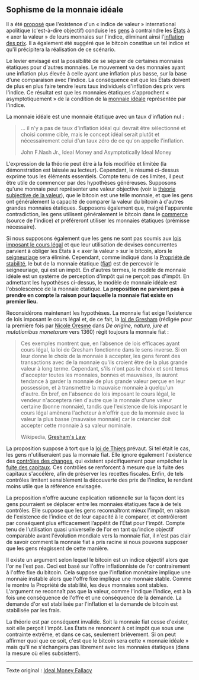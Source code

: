 Sophisme de la monnaie idéale
-----------------------------

Il a été [proposé](http://personal.psu.edu/gjb6/nash/money.pdf) que l'existence d'un « indice de valeur » international apolitique (c'est-à-dire objectif) conduise les [gens](ch101-glossary.md#personne) à contraindre les [États](ch101-glossary.md#état) à « axer la valeur » de leurs monnaies sur l'indice, éliminant ainsi l'[inflation des prix](https://fr.wikipedia.org/wiki/Inflation). Il a également été suggéré que le bitcoin constitue un tel indice et qu'il précipitera la réalisation de ce scénario.

Le levier envisagé est la possibilité de se séparer de certaines monnaies étatiques pour d'autres monnaies. Le mouvement va des monnaies ayant une inflation plus élevée à celle ayant une inflation plus basse, sur la base d'une comparaison avec l'indice. La conséquence est que les États doivent de plus en plus faire tendre leurs taux individuels d'inflation des prix vers l'indice. Ce résultat est que les monnaies étatiques s'approchent « asymptotiquement » de la condition de la [monnaie idéale](https://en.wikipedia.org/wiki/Ideal_money) représentée par l'indice.

La monnaie idéale est une monnaie étatique avec un taux d'inflation nul :

> ... il n'y a pas de taux d'inflation idéal qui devrait être sélectionné et choisi comme cible, mais le concept idéal serait plutôt et nécessairement celui d'un taux zéro de ce qu'on appelle l'inflation.
>
> John F.Nash Jr., Ideal Money and Asymptotically Ideal Money

L'expression de la théorie peut être à la fois modifiée et limitée (la démonstration est laissée au lecteur). Cependant, le résumé ci-dessus exprime tous les éléments essentiels. Compte tenu de ces limites, il peut être utile de commencer par des hypothèses généreuses. Supposons qu'une monnaie peut représenter une valeur objective (voir la [théorie subjective de la valeur](https://fr.wikipedia.org/wiki/Conception_subjective_de_la_valeur)), que le bitcoin est une telle monnaie, et que les gens ont généralement la capacité de comparer la valeur du bitcoin à d'autres grandes monnaies étatiques. Supposons également que, malgré l'apparente contradiction, les gens utilisent généralement le bitcoin dans le [commerce](ch101-glossary.md#commerce) (source de l'indice) *et* préféreront utiliser les monnaies étatiques (prémisse nécessaire).

Si nous supposons également que les gens ne sont pas soumis aux [lois imposant le cours légal](https://fr.wikipedia.org/wiki/Cours_l%C3%A9gal) et que leur utilisation de devises concurrentes parvient à obliger les États à « axer la valeur » sur le bitcoin, alors le [seigneuriage](https://fr.wikipedia.org/wiki/Seigneuriage) sera éliminé. Cependant, comme indiqué dans la [Propriété de stabilité](ch030-stability-property.md), le but de la monnaie étatique ([fiat](https://www.wikiberal.org/wiki/Monnaie-fiat)) est de percevoir le seigneuriage, qui est un impôt. En d'autres termes, le modèle de monnaie idéale est un système de perception d'impôt qui ne perçoit pas d'impôt. En admettant les hypothèses ci-dessus, le modèle de monnaie idéale est l'obsolescence de la monnaie étatique. **La proposition ne parvient pas à prendre en compte la raison pour laquelle la monnaie fiat existe en premier lieu.**

Reconsidérons maintenant les hypothèses. La monnaie fiat exige l’existence de lois imposant le cours légal et, de ce fait, la [loi de Gresham](https://fr.wikipedia.org/wiki/Loi_de_Gresham) (rédigée pour la première fois par [Nicole Oresme](https://fr.wikipedia.org/wiki/Nicole_Oresme) dans *De origine, natura, jure et mutationibus monetarum* vers 1360) régit toujours la monnaie fiat :

> Ces exemples montrent que, en l’absence de lois efficaces ayant cours légal, la loi de Gresham fonctionne dans le sens inverse. Si on leur donne le choix de la monnaie à accepter, les gens feront des transactions avec de la monnaie qu'ils croient être de la plus grande valeur à long terme. Cependant, s'ils n'ont pas le choix et sont tenus d'accepter toutes les monnaies, bonnes et mauvaises, ils auront tendance à garder la monnaie de plus grande valeur perçue en leur possession, et à transmettre la mauvaise monnaie à quelqu'un d'autre. En bref, en l'absence de lois imposant le cours légal, le vendeur n'acceptera rien d'autre que la monnaie d'une valeur certaine (bonne monnaie), tandis que l'existence de lois imposant le cours légal amènera l'acheteur à n'offrir que de la monnaie avec la valeur la plus basse (mauvaise monnaie) car le créancier doit accepter cette monnaie à sa valeur nominale.
>
> Wikipedia, [Gresham's Law](https://en.wikipedia.org/wiki/Gresham%27s_law)

La proposition suppose à tort que la [loi de Thiers](https://en.wikipedia.org/wiki/Gresham%27s_law#Reverse_of_Gresham's_law_(Thiers'_law)) prévaut. Si tel était le cas, les gens n'utiliseraient pas la monnaie fiat. Elle ignore également l'existence des [contrôles des changes](https://fr.wikipedia.org/wiki/Contr%C3%B4le_des_changes), qui existent spécifiquement pour empêcher la [fuite des capitaux](https://fr.wikipedia.org/wiki/Fuite_des_capitaux). Ces contrôles se renforcent à mesure que la fuite des capitaux s'accélère, afin de préserver les recettes fiscales. Enfin, de tels contrôles limitent sensiblement la découverte des prix de l'indice, le rendant moins utile que la référence envisagée.

La proposition n'offre aucune explication rationnelle sur la façon dont les gens pourraient se déplacer entre les monnaies étatiques face à de tels contrôles. Elle suppose que les gens reconnaîtront mieux l'impôt, en raison de l'existence de l’indice et de leur capacité à le comparer, et contrôleront par conséquent plus efficacement l’appétit de l’État pour l'impôt. Compte tenu de l'utilisation quasi universelle de l'or en tant qu'indice objectif comparable avant l'évolution mondiale vers la monnaie fiat, il n'est pas clair de savoir comment la monnaie fiat a pris racine si nous pouvons supposer que les gens réagissent de cette manière.

Il existe un argument selon lequel le bitcoin est un indice objectif alors que l'or ne l'est pas. Ceci est basé sur l'offre inflationniste de l'or contrairement à l'offre fixe du bitcoin. Cela suppose que l'inflation monétaire implique une monnaie instable alors que l'offre fixe implique une monnaie stable. Comme le montre la Propriété de stabilité, les deux monnaies sont stables. L'argument ne reconnaît pas que la valeur, comme l'indique l'indice, est à la fois une conséquence de l'offre et une conséquence de la demande. La demande d'or est stabilisée par l'inflation et la demande de bitcoin est stabilisée par les frais.

La théorie est par conséquent invalide. Soit la monnaie fiat cesse d'exister, soit elle perçoit l'impôt. Les États ne renoncent à cet impôt que sous une contrainte extrême, et dans ce cas, seulement brièvement. Si on peut affirmer quoi que ce soit, c'est que le bitcoin sera cette « monnaie idéale » mais qu'il ne s'échangera pas librement avec les monnaies étatiques (dans la mesure où elles subsistent).

---

Texte original : [Ideal Money Fallacy](https://github.com/libbitcoin/libbitcoin-system/wiki/Ideal-Money-Fallacy)